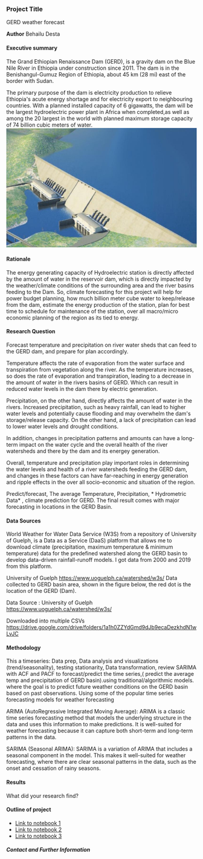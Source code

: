 ### Project Title
GERD weather forecast

**Author**
Behailu Desta
#### Executive summary
The Grand Ethiopian Renaissance Dam (GERD), is a gravity dam on the Blue Nile River in Ethiopia under construction since 2011. The dam is in the Benishangul-Gumuz Region of Ethiopia, about 45 km (28 mi) east of the border with Sudan.

The primary purpose of the dam is electricity production to relieve Ethiopia's acute energy shortage and for electricity export to neighbouring countries. With a planned installed capacity of 6 gigawatts, the dam will be the largest hydroelectric power plant in Africa when completed,as well as among the 20 largest in the world with planned maximum storage capacity of 74 billion cubic meters of water.
![plot](./images/dam_1.jpeg)

#### Rationale
The energy generating capacity of Hydroelectric station is directly affected by the amount of water in the reservoir dam, which is directly impacted by the weather/climate conditions of the surrounding area and the river basins feeding to the Dam. So, climate forecasting for this project will help for power budget planning, how much billion meter cube water to keep/release from the dam, estimate the energy production of the station, plan for best time to schedule for maintenance of the station, over all macro/micro economic planning of the region as its tied to energy.
#### Research Question
Forecast temperature and precipitation on river water sheds that can feed to the GERD dam, and prepare for plan accordingly.

Temperature affects the rate of evaporation from the water surface and transpiration from vegetation along the river. As the temperature increases, so does the rate of evaporation and transpiration, leading to a decrease in the amount of water in the rivers basins of GERD. Which can result in reduced water levels in the dam there by electric generation.

Precipitation, on the other hand, directly affects the amount of water in the rivers. Increased precipitation, such as heavy rainfall, can lead to higher water levels and potentially cause flooding and may overwhelm the dam's storage/release capacity. On the other hand, a lack of precipitation can lead to lower water levels and drought conditions.

In addition, changes in precipitation patterns and amounts can have a long-term impact on the water cycle and the overall health of the river watersheds and there by the dam and its energey generation.

Overall, temperature and precipitation play important roles in determining the water levels and health of a river watersheds feeding the GERD dam, and changes in these factors can have far-reaching in energy generation and ripple effects in the over all socio-economic and situation of the region.

Predict/forecast, The average Temperature, Precipitation, * Hydrometric Data* , climate prediction for GERD. The final result comes with major forecasting in locations in the GERD Basin.

#### Data Sources
World Weather for Water Data Service (W3S) from a repository of University of Guelph, is a Data as a Service (DaaS) platform that allows me to download climate (precipitation, maximum temperature & minimum temperature) data for the predefined watershed along the GERD basin to develop data-driven rainfall-runoff models. I got data from 2000 and 2019 from this platform.

University of Guelph https://www.uoguelph.ca/watershed/w3s/ Data collected to GERD basin area, shown in the figure below, the red dot is the location of the GERD (Dam).

Data Source : University of Guelph https://www.uoguelph.ca/watershed/w3s/

Downloaded into multiple CSVs https://drive.google.com/drive/folders/1a1h0ZZYdGmd9dJb9ecaDezkhdN1wLvJC

#### Methodology
This a timeseries: Data prep, Data analysis and visualizations (trend/seasonality), testing stationarity, Data transformation, review SARIMA with ACF and PACF to forecast/predict the time series,( predict the average temp and precipitation of GERD basin).using traditional/algorithmic models.
where the goal is to predict future weather conditions on the GERD basin based on past observations. Using some of the popular time series forecasting models for weather forecasting

ARIMA (AutoRegressive Integrated Moving Average): ARIMA is a classic time series forecasting method that models the underlying structure in the data and uses this information to make predictions. It is well-suited for weather forecasting because it can capture both short-term and long-term patterns in the data.

SARIMA (Seasonal ARIMA): SARIMA is a variation of ARIMA that includes a seasonal component in the model. This makes it well-suited for weather forecasting, where there are clear seasonal patterns in the data, such as the onset and cessation of rainy seasons.

#### Results
What did your research find?

#### Outline of project

- [Link to notebook 1]()
- [Link to notebook 2]()
- [Link to notebook 3]()


##### Contact and Further Information

